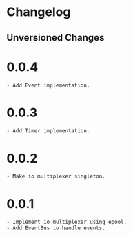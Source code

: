 # Changelog


## Unversioned Changes

# 0.0.4
    - Add Event implementation.

# 0.0.3
    - Add Timer implementation.

# 0.0.2
    - Make io multiplexer singleton.

# 0.0.1
    - Implement io multiplexer using epool. 
    - Add EventBus to handle events.

